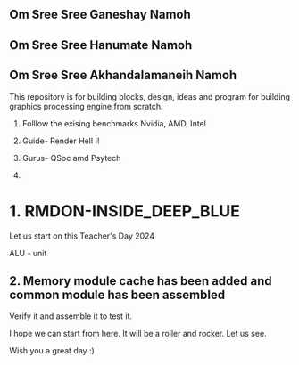 ## Om Sree Sree Ganeshay Namoh
## Om Sree Sree Hanumate Namoh
## Om Sree Sree Akhandalamaneih Namoh

This repository is for building blocks, design, ideas and program for building graphics processing engine from scratch.

1. Folllow the exising benchmarks Nvidia, AMD, Intel

2. Guide- Render Hell !!

3. Gurus- QSoc amd Psytech


4. 
# 1. RMDON-INSIDE_DEEP_BLUE
Let us start on this Teacher's Day 2024


ALU - unit

##  2. Memory module cache has been added and common module has been assembled

Verify it and assemble it to test it.



I hope we can start from here. It will be a roller and rocker. Let us see.

Wish you a great day :)
